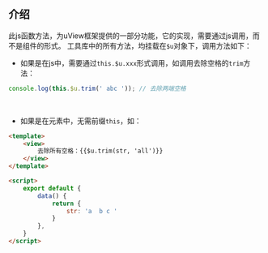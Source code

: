 ## 介绍

<demo-model url="/pages/example/js"></demo-model>


此js函数方法，为uView框架提供的一部分功能，它的实现，需要通过js调用，而不是组件的形式。 
工具库中的所有方法，均挂载在`$u`对象下，调用方法如下：
- 如果是在js中，需要通过`this.$u.xxx`形式调用，如调用去除空格的`trim`方法：

```js
console.log(this.$u.trim(' abc '));	// 去除两端空格
```

<br>

- 如果是在元素中，无需前缀`this`，如：

```html
<template>
	<view>
		去除所有空格：{{$u.trim(str, 'all')}}
	</view>
</template>

<script>
	export default {
		data() {
			return {
				str: 'a  b c '
			}
		},
	}
</script>
```
